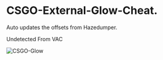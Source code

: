 # CSGO-External-Glow-Cheat.
Auto updates the offsets from Hazedumper.

Undetected From VAC

<img src="https://i.ibb.co/1mPc19K/CSGO-Glow.png" alt="CSGO-Glow" border="0">
